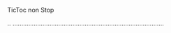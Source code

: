 TicToc non Stop

..
......................................................................................
